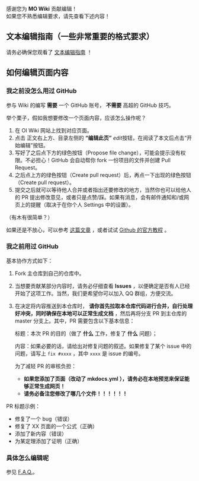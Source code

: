 感谢您为 **MO Wiki** 贡献编辑！  
如果您不熟悉编辑要求，请先查看下述内容！

## 文本编辑指南（一些非常重要的格式要求）

请务必确保您观看了 [文本编辑指南](./latex.md) ！

## 如何编辑页面内容

### 我之前没怎么用过 GitHub

参与 Wiki 的编写 **需要** 一个 GitHub 账号， **不需要** 高超的 GitHub 技巧。

举个栗子，假如我想要修改一个页面内容，应该怎么操作呢？

1. 在 OI Wiki 网站上找到对应页面。
2. 点击 正文右上方、目录左侧的 **“编辑此页”** <i class="md-icon">edit</i>按钮，在阅读了本文后点击“开始编辑”按钮。
   <!-- 3.  （应该已经跳转到了 GitHub 上的对应页面吧？）这时候右上方还会有一个 **“编辑此页”** <i class="md-icon">edit</i>的按钮，点击它就可以在线编辑了。 -->
3. 写好了之后点下方的绿色按钮（Propose file change），可能会提示没有权限。不必担心！GitHub 会自动帮你 fork 一份项目的文件并创建 Pull Request。
4. 之后点上方的绿色按钮（Create pull request）后，再点一下出现的绿色按钮（Create pull request）。
5. 提交之后就可以等待他人合并或者指出还要修改的地方，当然你也可以给他人的 PR 提出修改意见，或者只是点赞/踩。如果有消息，会有邮件通知和/或网页上的提醒（取决于在你个人 Settings 中的设置）。

（有木有很简单？）

如果还是不放心，可以参考 [这篇文章](https://juejin.im/entry/56e638591ea49300550885cc) ，或者试试 [Github 的官方教程](https://lab.github.com/) 。

### 我之前用过 GitHub

基本协作方式如下：

1. Fork 主仓库到自己的仓库中。

2. 当想要贡献某部分内容时，请务必仔细查看 **Issues** ，以便确定是否有人已经开始了这项工作。当然，我们更希望你可以加入 QQ 群组，方便交流。

3. 在决定将内容推送到本仓库时， **请你首先拉取本仓库代码进行合并，自行处理好冲突，同时确保在本地可以正常生成文档** ，然后再将分支 PR 到主仓库的 master 分支上。其中，PR 需要包含以下基本信息：

   标题：本次 PR 的目的（做了 **什么** 工作，修复了 **什么** 问题）；

   内容：如果必要的话，请给出对修复问题的叙述。如果修复了某个 issue 中的问题，请写上 `fix #xxxx` ，其中 `xxxx` 是 issue 的编号。
   
   为了减轻 PR 的审核负担：
   
   - **如果您添加了页面（改动了 mkdocs.yml ），请务必在本地预览来保证能够正常生成网页！**
   - **请务必备注您修改了哪几个文件！！！！！！**

PR 标题示例：

- 修复了一个 bug（错误）
- 修复了 XX 页面的一个公式（正确）
- 添加了新内容（错误）
- 为某定理添加了证明（正确）

### 具体怎么编辑呢

参见 [F.A.Q.](./faq.md)。